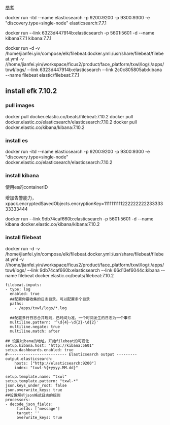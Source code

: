[参考](https://zhuanlan.zhihu.com/p/147799204)

docker run -itd --name elasticsearch -p 9200:9200 -p 9300:9300 -e "discovery.type=single-node" elasticsearch:7.7.1


docker run --link 6323d447914b:elasticsearch -p 5601:5601 -d  --name kibana7.7.1 kibana:7.7.1 

docker run -d  -v /home/jianfei.yin/compose/elk/filebeat.docker.yml:/usr/share/filebeat/filebeat.yml -v //home/jianfei.yin/workspace/ficus2/product/face_platform/txwl/log/:/apps/txwl/logs/ --link 6323d447914b:elasticsearch --link 2c0c805805ab:kibana --name filebeat  elastic/filebeat:7.7.1



## install efk 7.10.2
### pull images
docker pull docker.elastic.co/beats/filebeat:7.10.2
docker pull docker.elastic.co/elasticsearch/elasticsearch:7.10.2
docker pull docker.elastic.co/kibana/kibana:7.10.2

### install es
docker run -itd --name elasticsearch -p 9200:9200 -p 9300:9300 -e "discovery.type=single-node" docker.elastic.co/elasticsearch/elasticsearch:7.10.2

### install kibana
使用es的containerID

增加告警能力， xpack.encryptedSavedObjects.encryptionKey=111111111122222222223333333333444


docker run --link 9db74caf660b:elasticsearch -p 5601:5601 -d  --name kibana docker.elastic.co/kibana/kibana:7.10.2


### install filebeat
docker run -d  -v /home/jianfei.yin/compose/elk/filebeat.docker.yml:/usr/share/filebeat/filebeat.yml -v //home/jianfei.yin/workspace/ficus2/product/face_platform/txwl/log/:/apps/txwl/logs/ --link 9db74caf660b:elasticsearch --link 66d13ef6044c:kibana --name filebeat  docker.elastic.co/beats/filebeat:7.10.2

```
filebeat.inputs:
- type: log
  enabled: true
  ##配置你要收集的日志目录，可以配置多个目录
  paths:
    - /apps/txwl/logs/*.log

  ##配置多行日志合并规则，已时间为准，一个时间发生的日志为一个事件      
  multiline.pattern: '^\d{4}-\d{2}-\d{2}'
  multiline.negate: true
  multiline.match: after

## 设置kibana的地址，开始filebeat的可视化  
setup.kibana.host: "http://kibana:5601"
setup.dashboards.enabled: true
#-------------------------- Elasticsearch output ---------
output.elasticsearch:
    hosts: ["http://elasticsearch:9200"]
    index: "txwl-%{+yyyy.MM.dd}"

setup.template.name: "txwl"
setup.template.pattern: "txwl-*"
json.keys_under_root: false
json.overwrite_keys: true
##设置解析json格式日志的规则
processors:
- decode_json_fields:
     fields: ['message']
     target: ''
     overwrite_keys: true

```